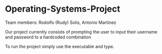 # Operating-Systems-Project

Team members:
Rodolfo (Rudy) Solis, 
Antonio Martinez

Our project currently consists of prompting the user to input their username and password to a hardcoded combination

To run the project simply use the executable and type.
